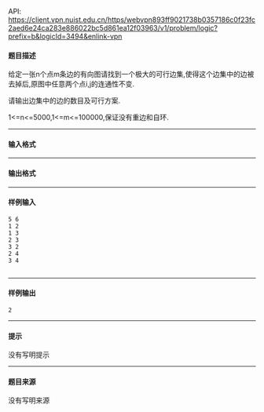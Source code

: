 API: https://client.vpn.nuist.edu.cn/https/webvpn893ff9021738b0357186c0f23fc2aed6e24ca283e886022bc5d861ea12f03963/v1/problem/logic?prefix=b&logicId=3494&enlink-vpn

#### 题目描述

给定一张n个点m条边的有向图请找到一个极大的可行边集,使得这个边集中的边被去掉后,原图中任意两个点i,j的连通性不变.

请输出边集中的边的数目及可行方案.

1<=n<=5000,1<=m<=100000,保证没有重边和自环.

---

#### 输入格式

---

#### 输出格式

---

#### 样例输入
```
5 6
1 2
1 3
2 3
3 2
2 4
3 4


```

---

#### 样例输出
```
2

```

---

#### 提示

没有写明提示

---

#### 题目来源

没有写明来源